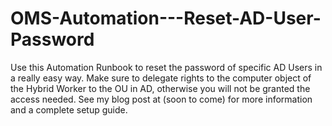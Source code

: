 # OMS-Automation---Reset-AD-User-Password
Use this Automation Runbook to reset the password of specific AD Users in a really easy way. 
Make sure to delegate rights to the computer object of the Hybrid Worker to the OU in AD, otherwise you will not be granted the access needed. 
See my blog post at (soon to come) for more information and a complete setup guide.
